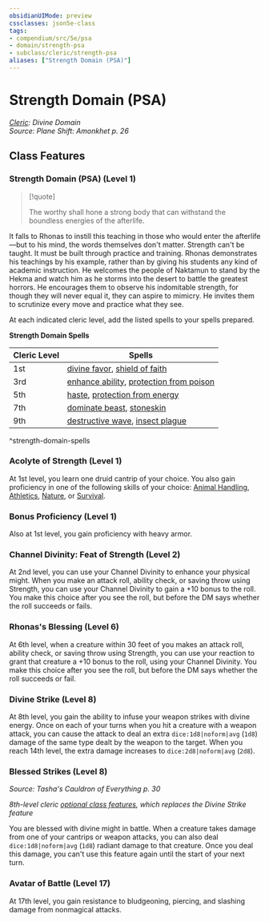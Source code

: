 ```yaml
---
obsidianUIMode: preview
cssclasses: json5e-class
tags:
- compendium/src/5e/psa
- domain/strength-psa
- subclass/cleric/strength-psa
aliases: ["Strength Domain (PSA)"]
---
```

# Strength Domain (PSA)
*[Cleric](cleric.md): Divine Domain*  
*Source: Plane Shift: Amonkhet p. 26*  


## Class Features

### Strength Domain (PSA) (Level 1)

> [!quote]  
> 
> The worthy shall hone a strong body that can withstand the boundless energies of the afterlife.

It falls to Rhonas to instill this teaching in those who would enter the afterlife—but to his mind, the words themselves don't matter. Strength can't be taught. It must be built through practice and training. Rhonas demonstrates his teachings by his example, rather than by giving his students any kind of academic instruction. He welcomes the people of Naktamun to stand by the Hekma and watch him as he storms into the desert to battle the greatest horrors. He encourages them to observe his indomitable strength, for though they will never equal it, they can aspire to mimicry. He invites them to scrutinize every move and practice what they see.

At each indicated cleric level, add the listed spells to your spells prepared.

**Strength Domain Spells**

| Cleric Level | Spells |
|--------------|--------|
| 1st | [divine favor](2-Mechanics/CLI/spells/divine-favor.md), [shield of faith](2-Mechanics/CLI/spells/shield-of-faith.md) |
| 3rd | [enhance ability](2-Mechanics/CLI/spells/enhance-ability.md), [protection from poison](2-Mechanics/CLI/spells/protection-from-poison.md) |
| 5th | [haste](2-Mechanics/CLI/spells/haste.md), [protection from energy](2-Mechanics/CLI/spells/protection-from-energy.md) |
| 7th | [dominate beast](2-Mechanics/CLI/spells/dominate-beast.md), [stoneskin](2-Mechanics/CLI/spells/stoneskin.md) |
| 9th | [destructive wave](2-Mechanics/CLI/spells/destructive-wave.md), [insect plague](2-Mechanics/CLI/spells/insect-plague.md) |
^strength-domain-spells

### Acolyte of Strength (Level 1)

At 1st level, you learn one druid cantrip of your choice. You also gain proficiency in one of the following skills of your choice: [Animal Handling](2-Mechanics/CLI/rules/skills.md#Animal%20Handling), [Athletics](2-Mechanics/CLI/rules/skills.md#Athletics), [Nature](2-Mechanics/CLI/rules/skills.md#Nature), or [Survival](2-Mechanics/CLI/rules/skills.md#Survival).

### Bonus Proficiency (Level 1)

Also at 1st level, you gain proficiency with heavy armor.

### Channel Divinity: Feat of Strength (Level 2)

At 2nd level, you can use your Channel Divinity to enhance your physical might. When you make an attack roll, ability check, or saving throw using Strength, you can use your Channel Divinity to gain a +10 bonus to the roll. You make this choice after you see the roll, but before the DM says whether the roll succeeds or fails.

### Rhonas's Blessing (Level 6)

At 6th level, when a creature within 30 feet of you makes an attack roll, ability check, or saving throw using Strength, you can use your reaction to grant that creature a +10 bonus to the roll, using your Channel Divinity. You make this choice after you see the roll, but before the DM says whether the roll succeeds or fail.

### Divine Strike (Level 8)

At 8th level, you gain the ability to infuse your weapon strikes with divine energy. Once on each of your turns when you hit a creature with a weapon attack, you can cause the attack to deal an extra `dice:1d8|noform|avg` (`1d8`) damage of the same type dealt by the weapon to the target. When you reach 14th level, the extra damage increases to `dice:2d8|noform|avg` (`2d8`).

### Blessed Strikes (Level 8)
_Source: Tasha's Cauldron of Everything p. 30_

*8th-level cleric [optional class features](2-Mechanics/CLI/rules/variant-rules/optional-class-features-tce.md), which replaces the Divine Strike feature*

You are blessed with divine might in battle. When a creature takes damage from one of your cantrips or weapon attacks, you can also deal `dice:1d8|noform|avg` (`1d8`) radiant damage to that creature. Once you deal this damage, you can't use this feature again until the start of your next turn.

### Avatar of Battle (Level 17)

At 17th level, you gain resistance to bludgeoning, piercing, and slashing damage from nonmagical attacks.